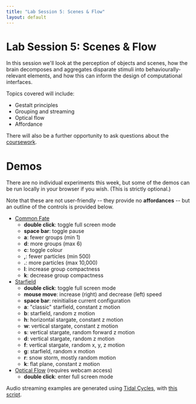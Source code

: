 ```yaml
---
title: "Lab Session 5: Scenes & Flow"
layout: default
---
```


# Lab Session 5: Scenes & Flow

In this session we'll look at the perception of objects and scenes,
how the brain decomposes and aggregates disparate stimuli into
behaviourally-relevant elements, and how this can inform the
design of computational interfaces.

Topics covered will include:

* Gestalt principles
* Grouping and streaming
* Optical flow
* Affordance

There will also be a further opportunity to ask questions about the
[coursework](coursework.html).


# Demos

There are no individual experiments this week, but some of the demos can
be run locally in your browser if you wish. (This is strictly optional.)

Note that these are not user-friendly -- they provide no **affordances** --
but an outline of the controls is provided below.

* [Common Fate](demos/fate/index.html)
    * **double click**: toggle full screen mode
    * **space bar**: toggle pause
    * **a**: fewer groups (min 1)
    * **d**: more groups (max 6)
    * **c**: toggle colour
    * **,**: fewer particles (min 500)
    * **.**: more particles (max 10,000)
    * **l**: increase group compactness
    * **k**: decrease group compactness
* [Starfield](demos/starfield/index.html)
    * **double click**: toggle full screen mode
    * **mouse move**: increase (right) and decrease (left) speed
    * **space bar**: reinitialise current configuration
    * **a**: "classic" starfield, constant z motion
    * **b**: starfield, random z motion
    * **h**: horizontal stargate, constant z motion
    * **w**: vertical stargate, constant z motion
    * **s**: vertical stargate, random forward z motion
    * **d**: vertical stargate, random z motion
    * **f**: vertical stargate, random x, y, z motion
    * **g**: starfield, random x motion
    * **r**: snow storm, mostly random motion
    * **k**: flat plane, constant z motion
* [Optical Flow](demos/flow/index.html) (requires webcam access)
    * **double click**: enter full screen mode

Audio streaming examples are generated using
[Tidal Cycles](https://tidalcycles.org), with
[this script](code/streams-160.tidal).
